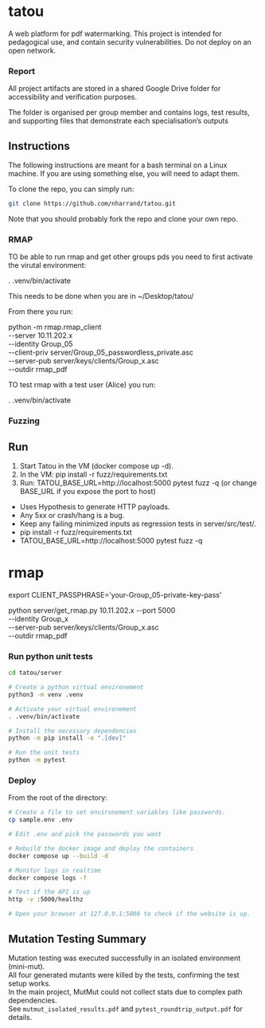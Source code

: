 # tatou
A web platform for pdf watermarking. This project is intended for pedagogical use, and contain security vulnerabilities. Do not deploy on an open network.

### Report
All project artifacts are stored in a shared Google Drive folder for accessibility and verification purposes.

The folder is organised per group member and contains logs, test results, and supporting files that demonstrate each specialisation’s outputs

## Instructions

The following instructions are meant for a bash terminal on a Linux machine. If you are using something else, you will need to adapt them.

To clone the repo, you can simply run:

```bash
git clone https://github.com/nharrand/tatou.git
```

Note that you should probably fork the repo and clone your own repo.


### RMAP
TO be able to run rmap and get other groups pds you need to first activate the virutal environment:

. .venv/bin/activate 

This needs to be done when you are in ~/Desktop/tatou/

From there you run:

python -m rmap.rmap_client \
  --server 10.11.202.x \
  --identity Group_05 \
  --client-priv server/Group_05_passwordless_private.asc \
  --server-pub server/keys/clients/Group_x.asc \
  --outdir rmap_pdf

TO test rmap with a test user (Alice) you run:

. .venv/bin/activate



### Fuzzing
## Run
1) Start Tatou in the VM (docker compose up -d).
2) In the VM:  pip install -r fuzz/requirements.txt
3) Run:        TATOU_BASE_URL=http://localhost:5000 pytest fuzz -q
   (or change BASE_URL if you expose the port to host)

- Uses Hypothesis to generate HTTP payloads.
- Any 5xx or crash/hang is a bug.
- Keep any failing minimized inputs as regression tests in server/src/test/.
- pip install -r fuzz/requirements.txt
- TATOU_BASE_URL=http://localhost:5000 pytest fuzz -q

# rmap
export CLIENT_PASSPHRASE='your-Group_05-private-key-pass'

python server/get_rmap.py 10.11.202.x --port 5000 \
  --identity Group_x \
  --server-pub server/keys/clients/Group_x.asc \
  --outdir rmap_pdf

### Run python unit tests

```bash
cd tatou/server

# Create a python virtual environement
python3 -m venv .venv

# Activate your virtual environement
. .venv/bin/activate

# Install the necessary dependencies
python -m pip install -e ".[dev]"

# Run the unit tests
python -m pytest
```

### Deploy

From the root of the directory:

```bash
# Create a file to set environement variables like passwords.
cp sample.env .env

# Edit .env and pick the passwords you want

# Rebuild the docker image and deploy the containers
docker compose up --build -d

# Monitor logs in realtime 
docker compose logs -f

# Test if the API is up
http -v :5000/healthz

# Open your browser at 127.0.0.1:5000 to check if the website is up.
```

## Mutation Testing Summary
Mutation testing was executed successfully in an isolated environment (mini-mut).  
All four generated mutants were killed by the tests, confirming the test setup works.  
In the main project, MutMut could not collect stats due to complex path dependencies.  
See `mutmut_isolated_results.pdf` and `pytest_roundtrip_output.pdf` for details.

